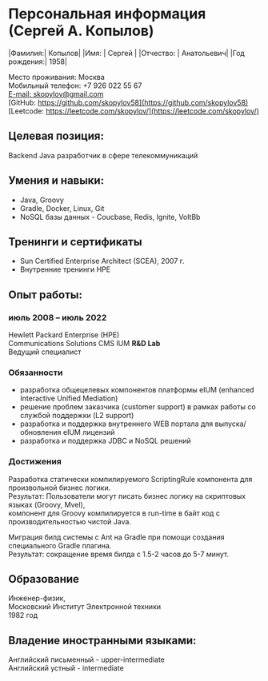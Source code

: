 # Персональная информация (Сергей А. Копылов)

|Фамилия:|           Копылов|
|Имя:    |           Сергей | 
|Отчество: |         Анатольевич|
|Год рождения:|      1958|


Место проживания:  Москва  
Мобильный телефон: +7 926 022 55 67  
[E-mail:           skopylov@gmail.com](mailto:skopylov@gmail.com)  
[GitHub:           https://github.com/skopylov58](https://github.com/skopylov58)  
[Leetcode:         https://leetcode.com/skopylov/](https://leetcode.com/skopylov/)  

## Целевая позиция:

Backеnd Java разработчик в сфере телекоммуникаций

## Умения и навыки:
 - Java, Groovy
 - Gradle, Docker, Linux, Git
 - NoSQL базы данных - Coucbase, Redis, Ignite, VoltBb
 
## Тренинги и сертификаты
 - Sun Certified Enterprise Architect (SCEA), 2007 г.  
 - Внутренние тренинги HPE  

## Опыт работы:

### июль 2008 – июль 2022

Hewlett Packard Enterprise (HPE)  
Communications Solutions CMS IUM **R&D Lab**  
Ведущий специалист

### Обязанности

 - разработка общецелевых компонентов платформы eIUM (enhanced Interactive Unified Mediation)
 - решение проблем заказчика (customer support) в рамках работы со службой поддержки (L2 support)
 - разработка и поддержка внутреннего WEB портала для выпуска/обновления eIUM лицензий
 - разработка и поддержка JDBC и NoSQL решений
  
### Достижения

Разработка статически компилируемого ScriptingRule компонента для произвольной бизнес логики.  
Результат: Пользователи могут писать бизнес логику на скриптовых языках (Groovy, Mvel),  
компонент для Groovy компилируется в run-time в байт код с производительностью чистой Java.

Миграция билд системы с Ant на Gradle при помощи создания специального Gradle плагина.  
Результат: сокращение время билда с 1.5-2 часов до 5-7 минут.

## Образование
Инженер-физик,  
Московский Институт Электронной техники  
1982 год

## Владение иностранными языками:

Английский письменный - upper-intermediate  
Английский устный - intermediate  


